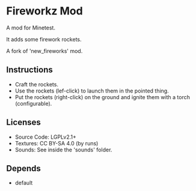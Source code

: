 # Fireworkz Mod

A mod for Minetest.

It adds some firework rockets.

A fork of 'new_fireworks' mod.

## Instructions

- Craft the rockets.
- Use the rockets (lef-click) to launch them in the pointed thing.
- Put the rockets (right-click) on the ground and ignite them with a torch (configurable).

## Licenses

- Source Code: LGPLv2.1+
- Textures: CC BY-SA 4.0 (by runs)
- Sounds: See inside the 'sounds' folder.

## Depends

- default




